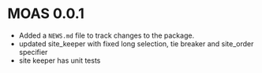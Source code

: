 # MOAS 0.0.1

* Added a `NEWS.md` file to track changes to the package.
* updated site_keeper with fixed long selection, tie breaker and site_order specifier
* site keeper has unit tests
